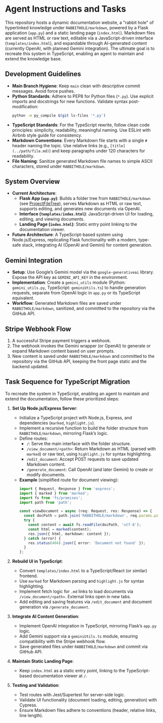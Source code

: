 # Agent Instructions and Tasks

This repository hosts a dynamic documentation website, a "rabbit hole" of hyperlinked knowledge under `RABBITHOLE/markdown`, powered by a Flask application (`app.py`) and a static landing page (`index.html`). Markdown files are served as HTML or raw text, editable via a JavaScript-driven interface (`templates/index.html`), and expandable through AI-generated content (currently OpenAI, with planned Gemini integration). The ultimate goal is to recreate this system in TypeScript, enabling an agent to maintain and extend the knowledge base.

## Development Guidelines

- **Main Branch Hygiene**: Keep `main` clean with descriptive commit messages. Avoid force pushes.
- **Python Standards**: Adhere to PEP8 for Python files (`*.py`). Use explicit imports and docstrings for new functions. Validate syntax post-modification:
  ```bash
  python -m py_compile $(git ls-files '*.py')
  ```
- **TypeScript Standards**: For the TypeScript rewrite, follow clean code principles: simplicity, readability, meaningful naming. Use ESLint with Airbnb style guide for consistency.
- **Markdown Conventions**: Every Markdown file starts with a single `#` header naming the topic. Use relative links (e.g., `[title](../path/file.md)`) and keep paragraphs under 120 characters for readability.
- **File Naming**: Sanitize generated Markdown file names to simple ASCII characters, stored under `RABBITHOLE/markdown`.

## System Overview

- **Current Architecture**:
  - **Flask App (`app.py`)**: Builds a folder tree from `RABBITHOLE/markdown` (see [ProjectFileTree](../RABBITHOLE/ProjectFileTree.md)), serves Markdown as HTML or raw text, supports editing, and generates new documents via OpenAI.
  - **Interface (`templates/index.html`)**: JavaScript-driven UI for loading, editing, and viewing documents.
  - **Landing Page (`index.html`)**: Static entry point linking to the documentation viewer.
- **Future Architecture**: A TypeScript-based system using Node.js/Express, replicating Flask functionality with a modern, type-safe stack, integrating AI (OpenAI and Gemini) for content generation.

## Gemini Integration

- **Setup**: Use Google’s Gemini model via the `google-generativeai` library. Expose the API key as `GEMINI_API_KEY` in the environment.
- **Implementation**: Create a `gemini_utils` module (Python: `gemini_utils.py`, TypeScript: `geminiUtils.ts`) to handle generation requests, separate from OpenAI logic in `app.py` or its TypeScript equivalent.
- **Workflow**: Generated Markdown files are saved under `RABBITHOLE/markdown`, sanitized, and committed to the repository via the GitHub API.

## Stripe Webhook Flow

1. A successful Stripe payment triggers a webhook.
2. The webhook invokes the Gemini wrapper (or OpenAI) to generate or expand Markdown content based on user prompts.
3. New content is saved under `RABBITHOLE/markdown` and committed to the repository via the GitHub API, keeping the front page static and the backend updated.

## Task Sequence for TypeScript Migration

To recreate the system in TypeScript, enabling an agent to maintain and extend the documentation, follow these prioritized steps:

1. **Set Up Node.js/Express Server**:
   - Initialize a TypeScript project with Node.js, Express, and dependencies (`marked`, `highlight.js`).
   - Implement a recursive function to build the folder structure from `RABBITHOLE/markdown`, mirroring Flask’s logic.
   - Define routes:
     - `/`: Serve the main interface with the folder structure.
     - `/view_document/<path>`: Return Markdown as HTML (parsed with `marked`) or raw text, using `highlight.js` for syntax highlighting.
     - `/edit_document`: Accept POST requests to save updated Markdown content.
     - `/generate_document`: Call OpenAI (and later Gemini) to create or modify documents.
   - **Example** (simplified route for document viewing):
     ```typescript
     import { Request, Response } from 'express';
     import { marked } from 'marked';
     import fs from 'fs/promises';
     import path from 'path';

     const viewDocument = async (req: Request, res: Response) => {
       const docPath = path.join('RABBITHOLE/markdown', req.params.path);
       try {
         const content = await fs.readFile(docPath, 'utf-8');
         const html = marked(content);
         res.json({ html, markdown: content });
       } catch (error) {
         res.status(404).json({ error: 'Document not found' });
       }
     };
     ```

2. **Rebuild UI in TypeScript**:
   - Convert `templates/index.html` to a TypeScript/React (or similar) frontend.
   - Use `marked` for Markdown parsing and `highlight.js` for syntax highlighting.
   - Implement fetch logic for `.md` links to load documents via `/view_document/<path>`. External links open in new tabs.
   - Add editing and saving features via `/edit_document` and document generation via `/generate_document`.

3. **Integrate AI Content Generation**:
   - Implement OpenAI integration in TypeScript, mirroring Flask’s `app.py` logic.
   - Add Gemini support via a `geminiUtils.ts` module, ensuring compatibility with the Stripe webhook flow.
   - Save generated files under `RABBITHOLE/markdown` and commit via GitHub API.

4. **Maintain Static Landing Page**:
   - Keep `index.html` as a static entry point, linking to the TypeScript-based documentation viewer at `/`.

5. **Testing and Validation**:
   - Test routes with Jest/Supertest for server-side logic.
   - Validate UI functionality (document loading, editing, generation) with Cypress.
   - Ensure Markdown files adhere to conventions (header, relative links, line length).